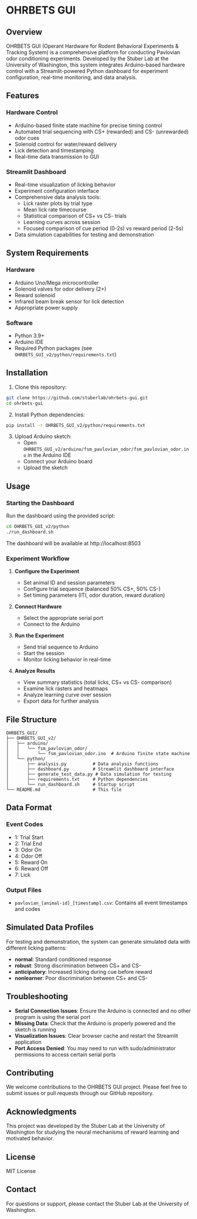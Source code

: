 # OHRBETS GUI

## Overview

OHRBETS GUI (Operant Hardware for Rodent Behavioral Experiments & Tracking System) is a comprehensive platform for conducting Pavlovian odor conditioning experiments. Developed by the Stuber Lab at the University of Washington, this system integrates Arduino-based hardware control with a Streamlit-powered Python dashboard for experiment configuration, real-time monitoring, and data analysis.

## Features

### Hardware Control
- Arduino-based finite state machine for precise timing control
- Automated trial sequencing with CS+ (rewarded) and CS- (unrewarded) odor cues
- Solenoid control for water/reward delivery
- Lick detection and timestamping
- Real-time data transmission to GUI

### Streamlit Dashboard
- Real-time visualization of licking behavior
- Experiment configuration interface
- Comprehensive data analysis tools:
  - Lick raster plots by trial type
  - Mean lick rate timecourse
  - Statistical comparison of CS+ vs CS- trials
  - Learning curves across session
  - Focused comparison of cue period (0-2s) vs reward period (2-5s)
- Data simulation capabilities for testing and demonstration

## System Requirements

### Hardware
- Arduino Uno/Mega microcontroller
- Solenoid valves for odor delivery (2+)
- Reward solenoid
- Infrared beam break sensor for lick detection
- Appropriate power supply

### Software
- Python 3.9+
- Arduino IDE
- Required Python packages (see `OHRBETS_GUI_v2/python/requirements.txt`)

## Installation

1. Clone this repository:
```bash
git clone https://github.com/stuberlab/ohrbets-gui.git
cd ohrbets-gui
```

2. Install Python dependencies:
```bash
pip install -r OHRBETS_GUI_v2/python/requirements.txt
```

3. Upload Arduino sketch:
   - Open `OHRBETS_GUI_v2/arduino/fsm_pavlovian_odor/fsm_pavlovian_odor.ino` in the Arduino IDE
   - Connect your Arduino board
   - Upload the sketch

## Usage

### Starting the Dashboard

Run the dashboard using the provided script:
```bash
cd OHRBETS_GUI_v2/python
./run_dashboard.sh
```

The dashboard will be available at http://localhost:8503

### Experiment Workflow

1. **Configure the Experiment**
   - Set animal ID and session parameters
   - Configure trial sequence (balanced 50% CS+, 50% CS-)
   - Set timing parameters (ITI, odor duration, reward duration)

2. **Connect Hardware**
   - Select the appropriate serial port
   - Connect to the Arduino

3. **Run the Experiment**
   - Send trial sequence to Arduino
   - Start the session
   - Monitor licking behavior in real-time

4. **Analyze Results**
   - View summary statistics (total licks, CS+ vs CS- comparison)
   - Examine lick rasters and heatmaps
   - Analyze learning curve over session
   - Export data for further analysis

## File Structure

```
OHRBETS_GUI/
├── OHRBETS_GUI_v2/
│   ├── arduino/
│   │   └── fsm_pavlovian_odor/
│   │       └── fsm_pavlovian_odor.ino  # Arduino finite state machine
│   └── python/
│       ├── analysis.py          # Data analysis functions
│       ├── dashboard.py         # Streamlit dashboard interface
│       ├── generate_test_data.py # Data simulation for testing
│       ├── requirements.txt     # Python dependencies
│       └── run_dashboard.sh     # Startup script
└── README.md                    # This file
```

## Data Format

### Event Codes
- 1: Trial Start
- 2: Trial End
- 3: Odor On
- 4: Odor Off
- 5: Reward On
- 6: Reward Off
- 7: Lick

### Output Files
- `pavlovian_[animal-id]_[timestamp].csv`: Contains all event timestamps and codes

## Simulated Data Profiles

For testing and demonstration, the system can generate simulated data with different licking patterns:
- **normal**: Standard conditioned response
- **robust**: Strong discrimination between CS+ and CS-
- **anticipatory**: Increased licking during cue before reward
- **nonlearner**: Poor discrimination between CS+ and CS-

## Troubleshooting

- **Serial Connection Issues**: Ensure the Arduino is connected and no other program is using the serial port
- **Missing Data**: Check that the Arduino is properly powered and the sketch is running
- **Visualization Issues**: Clear browser cache and restart the Streamlit application
- **Port Access Denied**: You may need to run with sudo/administrator permissions to access certain serial ports

## Contributing

We welcome contributions to the OHRBETS GUI project. Please feel free to submit issues or pull requests through our GitHub repository.

## Acknowledgments

This project was developed by the Stuber Lab at the University of Washington for studying the neural mechanisms of reward learning and motivated behavior.

## License

MIT License

## Contact

For questions or support, please contact the Stuber Lab at the University of Washington. 